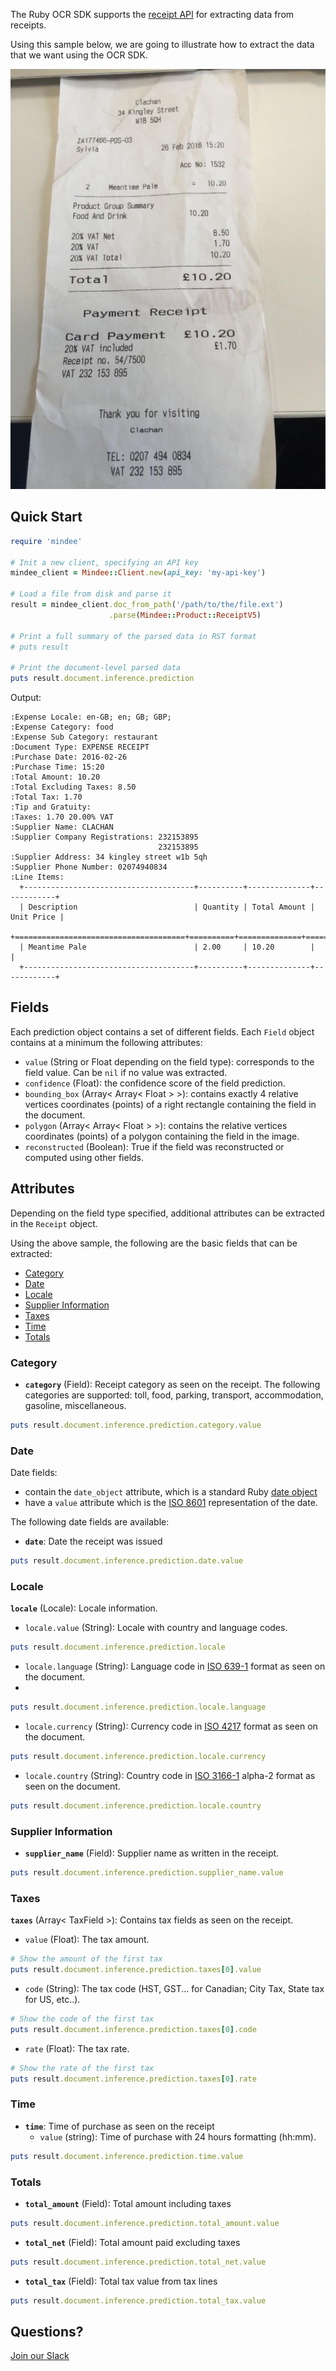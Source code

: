 The Ruby  OCR SDK supports the [receipt API](https://developers.mindee.com/docs/receipt-ocr) for extracting data from receipts.

Using this sample below, we are going to illustrate how to extract the data that we want using the OCR SDK.

![sample receipt](https://raw.githubusercontent.com/mindee/client-lib-test-data/main/receipt/receipt.jpg)

## Quick Start
```ruby
require 'mindee'

# Init a new client, specifying an API key
mindee_client = Mindee::Client.new(api_key: 'my-api-key')

# Load a file from disk and parse it
result = mindee_client.doc_from_path('/path/to/the/file.ext')
                      .parse(Mindee::Product::ReceiptV5)

# Print a full summary of the parsed data in RST format
# puts result

# Print the document-level parsed data
puts result.document.inference.prediction
```

Output:
```
:Expense Locale: en-GB; en; GB; GBP;
:Expense Category: food
:Expense Sub Category: restaurant
:Document Type: EXPENSE RECEIPT
:Purchase Date: 2016-02-26
:Purchase Time: 15:20
:Total Amount: 10.20
:Total Excluding Taxes: 8.50
:Total Tax: 1.70
:Tip and Gratuity:
:Taxes: 1.70 20.00% VAT
:Supplier Name: CLACHAN
:Supplier Company Registrations: 232153895
                                 232153895
:Supplier Address: 34 kingley street w1b 5qh
:Supplier Phone Number: 02074940834
:Line Items:
  +--------------------------------------+----------+--------------+------------+
  | Description                          | Quantity | Total Amount | Unit Price |
  +======================================+==========+==============+============+
  | Meantime Pale                        | 2.00     | 10.20        |            |
  +--------------------------------------+----------+--------------+------------+
```

## Fields
Each prediction object contains a set of different fields.
Each `Field` object contains at a minimum the following attributes:

* `value` (String or Float depending on the field type): corresponds to the field value. Can be `nil` if no value was extracted.
* `confidence` (Float): the confidence score of the field prediction.
* `bounding_box` (Array< Array< Float > >): contains exactly 4 relative vertices coordinates (points) of a right rectangle containing the field in the document.
* `polygon` (Array< Array< Float > >): contains the relative vertices coordinates (points) of a polygon containing the field in the image.
* `reconstructed` (Boolean): True if the field was reconstructed or computed using other fields.


## Attributes
Depending on the field type specified, additional attributes can be extracted in the `Receipt` object.

Using the above sample, the following are the basic fields that can be extracted:

- [Category](#category)
- [Date](#date)
- [Locale](#locale)
- [Supplier Information](#supplier-information)
- [Taxes](#taxes)
- [Time](#time)
- [Totals](#totals)


### Category
* **`category`** (Field): Receipt category as seen on the receipt.
  The following categories are supported: toll, food, parking, transport, accommodation, gasoline, miscellaneous.

```ruby
puts result.document.inference.prediction.category.value
```


### Date
Date fields:

* contain the `date_object` attribute, which is a standard Ruby [date object](https://ruby-doc.org/stdlib-2.7.1/libdoc/date/rdoc/Date.html)
* have a `value` attribute which is the [ISO 8601](https://en.wikipedia.org/wiki/ISO_8601) representation of the date.

The following date fields are available:

* **`date`**: Date the receipt was issued

```ruby
puts result.document.inference.prediction.date.value
```


### Locale
**`locale`** (Locale): Locale information.

* `locale.value` (String): Locale with country and language codes.
```ruby
puts result.document.inference.prediction.locale
```

* `locale.language` (String): Language code in [ISO 639-1](https://en.wikipedia.org/wiki/ISO_639-1) format as seen on the document.
* 
```ruby
puts result.document.inference.prediction.locale.language
```

* `locale.currency` (String): Currency code in [ISO 4217](https://en.wikipedia.org/wiki/ISO_4217) format as seen on the document.

```ruby
puts result.document.inference.prediction.locale.currency
```

* `locale.country` (String): Country code in [ISO 3166-1](https://en.wikipedia.org/wiki/ISO_3166-1) alpha-2 format as seen on the document.

```ruby
puts result.document.inference.prediction.locale.country
```

### Supplier Information
* **`supplier_name`** (Field): Supplier name as written in the receipt.

```ruby
puts result.document.inference.prediction.supplier_name.value
```


### Taxes
**`taxes`** (Array< TaxField >): Contains tax fields as seen on the receipt.

* `value` (Float): The tax amount.
```ruby
# Show the amount of the first tax
puts result.document.inference.prediction.taxes[0].value
```

* `code` (String): The tax code (HST, GST... for Canadian; City Tax, State tax for US, etc..).
```ruby
# Show the code of the first tax
puts result.document.inference.prediction.taxes[0].code
```

* `rate` (Float): The tax rate.
```ruby
# Show the rate of the first tax
puts result.document.inference.prediction.taxes[0].rate
```

### Time
* **`time`**: Time of purchase as seen on the receipt
    * `value` (string): Time of purchase with 24 hours formatting (hh:mm).

```ruby
puts result.document.inference.prediction.time.value
```

### Totals
* **`total_amount`** (Field): Total amount including taxes

```ruby
puts result.document.inference.prediction.total_amount.value
```

* **`total_net`** (Field): Total amount paid excluding taxes

```ruby
puts result.document.inference.prediction.total_net.value
```

* **`total_tax`** (Field): Total tax value from tax lines

```ruby
puts result.document.inference.prediction.total_tax.value
```

## Questions?
[Join our Slack](https://join.slack.com/t/mindee-community/shared_invite/zt-1jv6nawjq-FDgFcF2T5CmMmRpl9LLptw)
